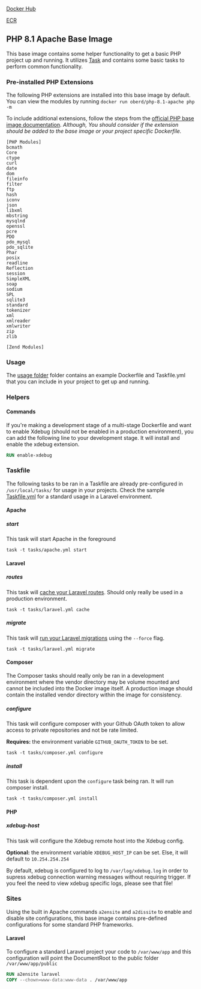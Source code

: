 
[Docker Hub](https://hub.docker.com/repository/docker/oberd/php-8.1-apache)

[ECR](https://gallery.ecr.aws/v6d3r0a9/php-8.1-apache)


## PHP 8.1 Apache Base Image

This base image contains some helper functionality to get a basic PHP project up and running. It utilizes [Task](https://taskfile.dev/) and contains some basic tasks to perform common functionality.

### Pre-installed PHP Extensions
The following PHP extensions are installed into this base image by default. You can view the modules by running `docker run oberd/php-8.1-apache php -m`

To include additional extensions, follow the steps from the [official PHP base image documentation](https://hub.docker.com/_/php). _Although, You should consider if the extension should be added to the base image or your project specific Dockerfile._

```
[PHP Modules]
bcmath
Core
ctype
curl
date
dom
fileinfo
filter
ftp
hash
iconv
json
libxml
mbstring
mysqlnd
openssl
pcre
PDO
pdo_mysql
pdo_sqlite
Phar
posix
readline
Reflection
session
SimpleXML
soap
sodium
SPL
sqlite3
standard
tokenizer
xml
xmlreader
xmlwriter
zip
zlib

[Zend Modules]
```

### Usage

The [usage folder](/usage) folder contains an example Dockerfile and Taskfile.yml that you can include in your project to get up and running.

### Helpers

#### Commands
If you're making a development stage of a multi-stage Dockerfile and want to enable Xdebug (should not be enabled in a production environment), you can add the following line to your development stage. It will install and enable the xdebug extension.

```Dockerfile
RUN enable-xdebug
```

### Taskfile

The following tasks to be ran in a Taskfile are already pre-configured in `/usr/local/tasks/` for usage in your projects. Check the sample [Taskfile.yml](/usage/Taskfile.yml) for a standard usage in a Laravel environment.

#### Apache

##### start
This task will start Apache in the foreground

`task -t tasks/apache.yml start`

#### Laravel

##### routes
This task will [cache your Laravel routes](https://laravel.com/docs/8.x/controllers#route-caching). Should only really be used in a production environment.

`task -t tasks/laravel.yml cache`

##### migrate
This task will [run your Laravel migrations](https://laravel.com/docs/8.x/migrations#running-migrations) using the `--force` flag.

`task -t tasks/laravel.yml migrate`

#### Composer
The Composer tasks should really only be ran in a development environment where the vendor directory may be volume mounted and cannot be included into the Docker image itself. A production image should contain the installed vendor directory within the image for consistency.

##### configure

This task will configure composer with your Github OAuth token to allow access to private repositories and not be rate limited.

**Requires:** the environment variable `GITHUB_OAUTH_TOKEN` to be set.

`task -t tasks/composer.yml configure`

##### install
This task is dependent upon the `configure` task being ran. It will run composer install.

`task -t tasks/composer.yml install`

#### PHP

##### xdebug-host
This task will configure the Xdebug remote host into the Xdebug config.

**Optional:** the environment variable `XDEBUG_HOST_IP` can be set. Else, it will default to `10.254.254.254`

By default, xdebug is configured to log to `/var/log/xdebug.log` in order to supress
xdebug connection warning messages without requiring trigger. If you feel the need to
view xdebug specific logs, please see that file!

### Sites

Using the built in Apache commands `a2ensite` and `a2dissite` to enable and disable site configurations, this base image contains pre-defined configurations for some standard PHP frameworks.

#### Laravel
To configure a standard Laravel project your code to `/var/www/app` and this configuration will point the DocumentRoot to the public folder `/var/www/app/public`

```Dockerfile
RUN a2ensite laravel
COPY --chown=www-data:www-data . /var/www/app
```
